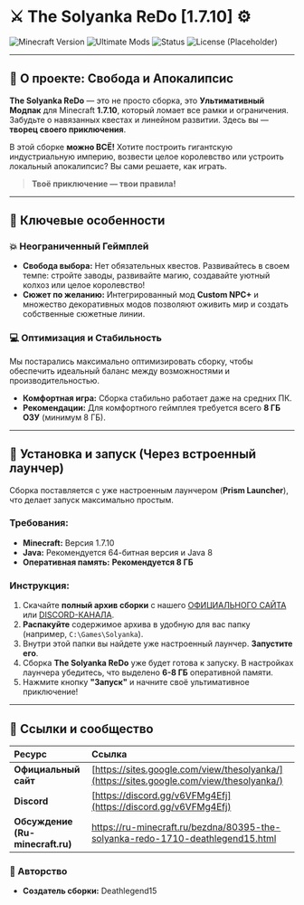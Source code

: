 # ⚔️ The Solyanka ReDo [1.7.10] ⚙️

![Minecraft Version](https://img.shields.io/badge/Minecraft-1.7.10-blue.svg)
![Ultimate Mods](https://img.shields.io/badge/Категория-Ultimate%20Mods-red.svg)
![Status](https://img.shields.io/badge/Статус-BETA%20v1562.11b-orange.svg)
![License (Placeholder)](https://img.shields.io/badge/Лицензия-Custom-lightgrey.svg)

---

## 🌟 О проекте: Свобода и Апокалипсис

**The Solyanka ReDo** — это не просто сборка, это **Ультимативный Модпак** для Minecraft **1.7.10**, который ломает все рамки и ограничения. Забудьте о навязанных квестах и линейном развитии. Здесь вы — **творец своего приключения**.

В этой сборке **можно ВСЁ!** Хотите построить гигантскую индустриальную империю, возвести целое королевство или устроить локальный апокалипсис? Вы сами решаете, как играть.

> **Твоё приключение — твои правила!**

---

## 🚀 Ключевые особенности

### 💥 Неограниченный Геймплей
* **Свобода выбора:** Нет обязательных квестов. Развивайтесь в своем темпе: стройте заводы, развивайте магию, создавайте уютный колхоз или целое королевство!
* **Сюжет по желанию:** Интегрированный мод **Custom NPC+** и множество декоративных модов позволяют оживить мир и создать собственные сюжетные линии.

### 💻 Оптимизация и Стабильность
Мы постарались максимально оптимизировать сборку, чтобы обеспечить идеальный баланс между возможностями и производительностью.

* **Комфортная игра:** Сборка стабильно работает даже на средних ПК.
* **Рекомендации:** Для комфортного геймплея требуется всего **8 ГБ ОЗУ** (минимум 8 ГБ).

---

## 💾 Установка и запуск (Через встроенный лаунчер)

Сборка поставляется с уже настроенным лаунчером (**Prism Launcher**), что делает запуск максимально простым.

### Требования:
* **Minecraft:** Версия 1.7.10
* **Java:** Рекомендуется 64-битная версия и Java 8
* **Оперативная память:** **Рекомендуется 8 ГБ**

### Инструкция:

1.  Скачайте **полный архив сборки** с нашего [ОФИЦИАЛЬНОГО САЙТА](https://sites.google.com/view/thesolyanka/) или [DISCORD-КАНАЛА](https://discord.gg/v6VFMg4Efj).
2.  **Распакуйте** содержимое архива в удобную для вас папку (например, `C:\Games\Solyanka`).
3.  Внутри этой папки вы найдете уже настроенный лаунчер. **Запустите его**.
4.  Сборка **The Solyanka ReDo** уже будет готова к запуску. В настройках лаунчера убедитесь, что выделено **6-8 ГБ** оперативной памяти.
5.  Нажмите кнопку **"Запуск"** и начните своё ультимативное приключение!

---

## 🔗 Ссылки и сообщество

| Ресурс | Ссылка |
| :--- | :--- |
| **Официальный сайт** | [https://sites.google.com/view/thesolyanka/](https://sites.google.com/view/thesolyanka/) |
| **Discord** | [https://discord.gg/v6VFMg4Efj](https://discord.gg/v6VFMg4Efj) |
| **Обсуждение (Ru-minecraft.ru)** | https://ru-minecraft.ru/bezdna/80395-the-solyanka-redo-1710-deathlegend15.html |

### 🤝 Авторство

* **Создатель сборки:** Deathlegend15 
